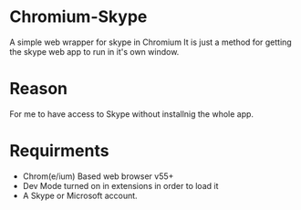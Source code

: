 # Chromium-Skype
A simple web wrapper for skype in Chromium
It is just a method for getting the skype web app to run in it's own window. 

# Reason
For me to have access to Skype without installnig the whole app.

# Requirments
 - Chrom(e/ium) Based web browser v55+
 - Dev Mode turned on in extensions in order to load it
 - A Skype or Microsoft account. 

